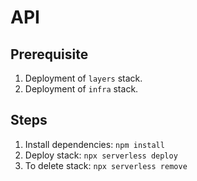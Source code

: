 # API

## Prerequisite

1. Deployment of `layers` stack.
1. Deployment of `infra` stack.

## Steps

1. Install dependencies: `npm install`
1. Deploy stack: `npx serverless deploy`
1. To delete stack: `npx serverless remove`
